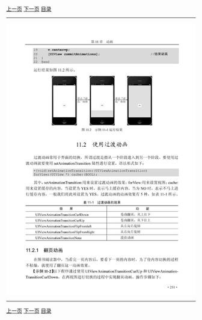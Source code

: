 [上一页](262.md) [下一页](264.md) [目录](../README.md)

***

![263](../images/263.png)

***

[上一页](262.md) [下一页](264.md) [目录](../README.md)